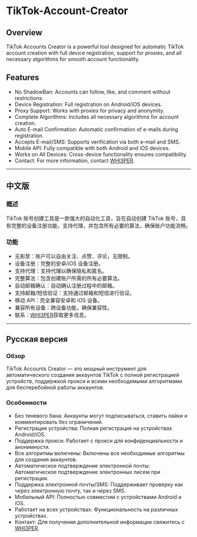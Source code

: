 # TikTok-Account-Creator

## Overview
TikTok Accounts Creator is a powerful tool designed for automatic TikTok account creation with full device registration, support for proxies, and all necessary algorithms for smooth account functionality.

## Features
- No ShadowBan: Accounts can follow, like, and comment without restrictions.
- Device Registration: Full registration on Android/iOS devices.
- Proxy Support: Works with proxies for privacy and anonymity.
- Complete Algorithms: Includes all necessary algorithms for account creation.
- Auto E-mail Confirmation: Automatic confirmation of e-mails during registration.
- Accepts E-mail/SMS: Supports verification via both e-mail and SMS.
- Mobile API: Fully compatible with both Android and iOS devices.
- Works on All Devices: Cross-device functionality ensures compatibility.
- Contact: For more information, contact [WHI3PER](https://t.me/WHI3PER).

---

## 中文版

### 概述
TikTok 账号创建工具是一款强大的自动化工具，旨在自动创建 TikTok 账号，具有完整的设备注册功能，支持代理，并包含所有必要的算法，确保账户功能流畅。

### 功能
- 无影禁：账户可以自由关注、点赞、评论，无限制。
- 设备注册：完整的安卓/iOS 设备注册。
- 支持代理：支持代理以确保隐私和匿名。
- 完整算法：包含创建账户所需的所有必要算法。
- 自动邮箱确认：自动确认注册过程中的邮箱。
- 支持邮箱/短信验证：支持通过邮箱和短信进行验证。
- 移动 API：完全兼容安卓和 iOS 设备。
- 兼容所有设备：跨设备功能，确保兼容性。
- 联系：[WHI3PER](https://t.me/WHI3PER)获取更多信息。

---

## Русская версия

### Обзор
TikTok Accounts Creator — это мощный инструмент для автоматического создания аккаунтов TikTok с полной регистрацией устройств, поддержкой прокси и всеми необходимыми алгоритмами для бесперебойной работы аккаунтов.

### Особенности
- Без теневого бана: Аккаунты могут подписываться, ставить лайки и комментировать без ограничений.
- Регистрация устройства: Полная регистрация на устройствах Android/iOS.
- Поддержка прокси: Работает с прокси для конфиденциальности и анонимности.
- Все алгоритмы включены: Включены все необходимые алгоритмы для создания аккаунтов.
- Автоматическое подтверждение электронной почты: Автоматическое подтверждение электронных писем при регистрации.
- Поддержка электронной почты/SMS: Поддерживает проверку как через электронную почту, так и через SMS.
- Мобильный API: Полностью совместим с устройствами Android и iOS.
- Работает на всех устройствах: Функциональность на различных устройствах.
- Контакт: Для получения дополнительной информации свяжитесь с [WHI3PER](https://t.me/WHI3PER).
